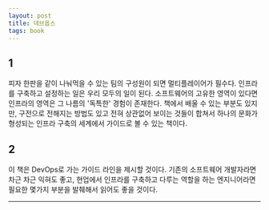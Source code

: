 ```yaml
---
layout: post
title: 데브옵스
tags: book
---
```


## 1
피자 한판을 같이 나눠먹을 수 있는 팀의 구성원이 되면 멀티플레이어가 필수다. 인프라를 구축하고 설정하는 일은 우리 모두의 일이 된다. 소프트웨어의 고유한 영역이 있다면 인프라의 영역은 그 나름의 '독특한' 경험이 존재한다. 책에서 배울 수 있는 부분도 있지만, 구전으로 전해지는 방법도 있고 전혀 상관없어 보이는 것들이 합쳐서 하나의 문화가 형성되는 인프라 구축의 세계에서 가이드로 볼 수 있는 책이다.

## 2
이 책은 DevOps로 가는 가이드 라인을 제시할 것이다. 기존의 소프트웨어 개발자라면 차근 차근 익혀도 좋고, 현업에서 인프라를 구축하고 다루는 역할을 하는 엔지니어라면 필요한 몇가지 부분을 발췌해서 읽어도 좋을 것이다.

-----

